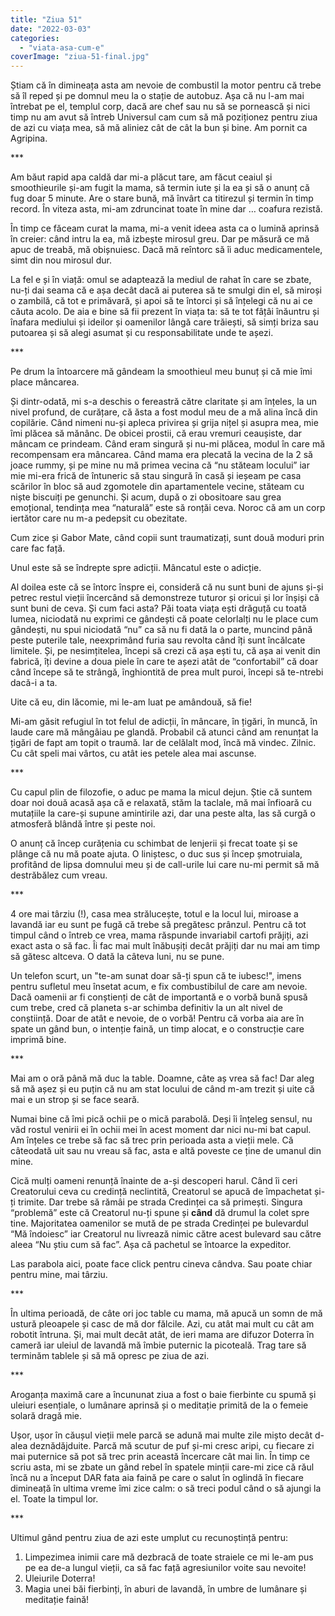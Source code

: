 ```yaml
---
title: "Ziua 51"
date: "2022-03-03"
categories: 
  - "viata-asa-cum-e"
coverImage: "ziua-51-final.jpg"
---
```


Știam că în dimineața asta am nevoie de combustil la motor pentru că trebe să îl reped și pe domnul meu la o stație de autobuz. Așa că nu l-am mai întrebat pe el, templul corp, dacă are chef sau nu să se pornească și nici timp nu am avut să întreb Universul cam cum să mă poziționez pentru ziua de azi cu viața mea, să mă aliniez cât de cât la bun și bine. Am pornit ca Agripina.

\*\*\*

Am băut rapid apa caldă dar mi-a plăcut tare, am făcut ceaiul și smoothieurile și-am fugit la mama, să termin iute și la ea și să o anunț că fug doar 5 minute. Are o stare bună, mă învârt ca titirezul și termin în timp record. În viteza asta, mi-am zdruncinat toate în mine dar … coafura rezistă.

În timp ce făceam curat la mama, mi-a venit ideea asta ca o lumină aprinsă în creier: când intru la ea, mă izbește mirosul greu. Dar pe măsură ce mă apuc de treabă, mă obișnuiesc. Dacă mă reîntorc să îi aduc medicamentele, simt din nou mirosul dur.

La fel e și în viață: omul se adaptează la mediul de rahat în care se zbate, nu-ți dai seama că e așa decât dacă ai puterea să te smulgi din el, să miroși o zambilă, că tot e primăvară, și apoi să te întorci și să înțelegi că nu ai ce căuta acolo. De aia e bine să fii prezent în viața ta: să te tot fâțâi înăuntru și înafara mediului și ideilor și oamenilor lângă care trăiești, să simți briza sau putoarea și să alegi asumat și cu responsabilitate unde te așezi.

\*\*\*

Pe drum la întoarcere mă gândeam la smoothieul meu bunuț și că mie îmi place mâncarea.

Și dintr-odată, mi s-a deschis o fereastră către claritate și am înțeles, la un nivel profund, de curățare, că ăsta a fost modul meu de a mă alina încă din copilărie. Când nimeni nu-și apleca privirea și grija nițel și asupra mea, mie îmi plăcea să mănânc. De obicei prostii, că erau vremuri ceaușiste, dar mâncam ce prindeam. Când eram singură și nu-mi plăcea, modul în care mă recompensam era mâncarea. Când mama era plecată la vecina de la 2 să joace rummy, și pe mine nu mă primea vecina că “nu stăteam locului” iar mie mi-era frică de întuneric să stau singură în casă și ieșeam pe casa scărilor în bloc să aud zgomotele din apartamentele vecine, stăteam cu niște biscuiți pe genunchi. Și acum, după o zi obositoare sau grea emoțional, tendința mea “naturală” este să ronțăi ceva. Noroc că am un corp iertător care nu m-a pedepsit cu obezitate.

Cum zice și Gabor Mate, când copii sunt traumatizați, sunt două moduri prin care fac față.

Unul este să se îndrepte spre adicții. Mâncatul este o adicție.

Al doilea este că se întorc înspre ei, consideră că nu sunt buni de ajuns și-și petrec restul vieții încercând să demonstreze tuturor și oricui și lor înșiși că sunt buni de ceva. Și cum faci asta? Păi toata viața ești drăguță cu toată lumea, niciodată nu exprimi ce gândești că poate celorlalți nu le place cum gândești, nu spui niciodată “nu” ca să nu fi dată la o parte, muncind până peste puterile tale, neexprimând furia sau revolta când îți sunt încălcate limitele. Și, pe nesimțitelea, începi să crezi că așa ești tu, că așa ai venit din fabrică, îți devine a doua piele în care te așezi atât de “confortabil” că doar când începe să te strângă, înghiontită de prea mult puroi, începi să te-ntrebi dacă-i a ta.

Uite că eu, din lăcomie, mi le-am luat pe amândouă, să fie! 

Mi-am găsit refugiul în tot felul de adicții, în mâncare, în țigări, în muncă, în laude care mă mângâiau pe glandă. Probabil că atunci când am renunțat la țigări de fapt am topit o traumă. Iar de celălalt mod, încă mă vindec. Zilnic. Cu cât speli mai vârtos, cu atât ies petele alea mai ascunse.

\*\*\*

Cu capul plin de filozofie, o aduc pe mama la micul dejun. Știe că suntem doar noi două acasă așa că e relaxată, stăm la taclale, mă mai înfioară cu mutațiile la care-și supune amintirile azi, dar una peste alta, las să curgă o atmosferă blândă între și peste noi.

O anunț că încep curățenia cu schimbat de lenjerii și frecat toate și se plânge că nu mă poate ajuta. O liniștesc, o duc sus și încep șmotruiala, profitând de lipsa domnului meu și de call-urile lui care nu-mi permit să mă destrăbălez cum vreau. 

\*\*\*

4 ore mai târziu (!), casa mea strălucește, totul e la locul lui, miroase a lavandă iar eu sunt pe fugă că trebe să pregătesc prânzul. Pentru că tot timpul când o întreb ce vrea, mama răspunde invariabil cartofi prăjiți, azi exact asta o să fac. Îi fac mai mult înăbușiți decât prăjiți dar nu mai am timp să gătesc altceva. O dată la câteva luni, nu se pune.

Un telefon scurt, un "te-am sunat doar să-ți spun că te iubesc!", imens pentru sufletul meu însetat acum, e fix combustibilul de care am nevoie. Dacă oamenii ar fi conștienți de cât de importantă e o vorbă bună spusă cum trebe, cred că planeta s-ar schimba definitiv la un alt nivel de conștiință. Doar de atât e nevoie, de o vorbă! Pentru că vorba aia are în spate un gând bun, o intenție faină, un timp alocat, e o construcție care imprimă bine.

\*\*\*

Mai am o oră până mă duc la table. Doamne, câte aș vrea să fac! Dar aleg să mă așez și eu puțin că nu am stat locului de când m-am trezit și uite că mai e un strop și se face seară.

Numai bine că îmi pică ochii pe o mică parabolă. Deși îi înțeleg sensul, nu văd rostul venirii ei în ochii mei în acest moment dar nici nu-mi bat capul. Am înțeles ce trebe să fac să trec prin perioada asta a vieții mele. Că câteodată uit sau nu vreau să fac, asta e altă poveste ce ține de umanul din mine.

Cică mulți oameni renunță înainte de a-și descoperi harul. Când îi ceri Creatorului ceva cu credință neclintită, Creatorul se apucă de împachetat și-ți trimite. Dar trebe să rămâi pe strada Credinței ca să primești. Singura “problemă” este că Creatorul nu-ți spune și **când** dă drumul la colet spre tine. Majoritatea oamenilor se mută de pe strada Credinței pe bulevardul “Mă îndoiesc” iar Creatorul nu livrează nimic către acest bulevard sau către aleea “Nu știu cum să fac”. Așa că pachetul se întoarce la expeditor. 

Las parabola aici, poate face click pentru cineva cândva. Sau poate chiar pentru mine, mai târziu.

\*\*\*

În ultima perioadă, de câte ori joc table cu mama, mă apucă un somn de mă ustură pleoapele și casc de mă dor fălcile. Azi, cu atât mai mult cu cât am robotit întruna. Și, mai mult decât atât, de ieri mama are difuzor Doterra în cameră iar uleiul de lavandă mă îmbie puternic la picoteală. Trag tare să terminăm tablele și să mă opresc pe ziua de azi.

\*\*\*

Aroganța maximă care a încununat ziua a fost o baie fierbinte cu spumă și uleiuri esențiale, o lumânare aprinsă și o meditație primită de la o femeie solară dragă mie.

Ușor, ușor în căușul vieții mele parcă se adună mai multe zile mișto decât d-alea deznădăjduite. Parcă mă scutur de puf și-mi cresc aripi, cu fiecare zi mai puternice să pot să trec prin această încercare cât mai lin. În timp ce scriu asta, mi se zbate un gând rebel în spatele minții care-mi zice că răul încă nu a început DAR fata aia faină pe care o salut în oglindă în fiecare dimineață în ultima vreme îmi zice calm: o să treci podul când o să ajungi la el. Toate la timpul lor.

\*\*\*

Ultimul gând pentru ziua de azi este umplut cu recunoștință pentru:

1. Limpezimea inimii care mă dezbracă de toate straiele ce mi le-am pus pe ea de-a lungul vieții, ca să fac față agresiunilor voite sau nevoite!
2. Uleiurile Doterra!
3. Magia unei băi fierbinți, în aburi de lavandă, în umbre de lumânare și meditație faină!
